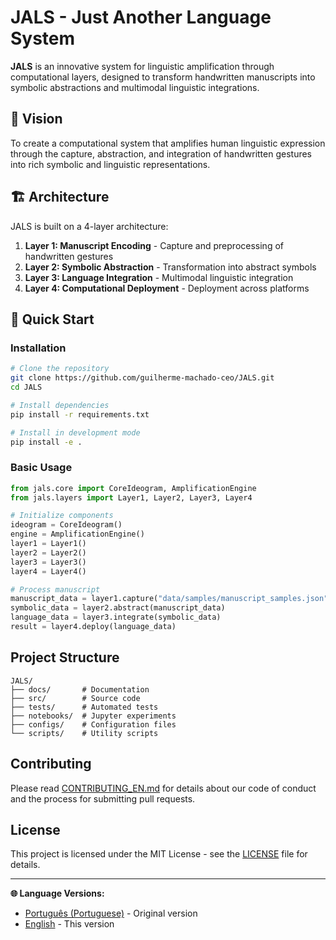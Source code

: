 # JALS - Just Another Language System

**JALS** is an innovative system for linguistic amplification through computational layers, designed to transform handwritten manuscripts into symbolic abstractions and multimodal linguistic integrations.

## 🎯 Vision

To create a computational system that amplifies human linguistic expression through the capture, abstraction, and integration of handwritten gestures into rich symbolic and linguistic representations.

## 🏗️ Architecture

JALS is built on a 4-layer architecture:

1. **Layer 1: Manuscript Encoding** - Capture and preprocessing of handwritten gestures
2. **Layer 2: Symbolic Abstraction** - Transformation into abstract symbols
3. **Layer 3: Language Integration** - Multimodal linguistic integration
4. **Layer 4: Computational Deployment** - Deployment across platforms

## 🚀 Quick Start

### Installation

```bash
# Clone the repository
git clone https://github.com/guilherme-machado-ceo/JALS.git
cd JALS

# Install dependencies
pip install -r requirements.txt

# Install in development mode
pip install -e .
```

### Basic Usage

```python
from jals.core import CoreIdeogram, AmplificationEngine
from jals.layers import Layer1, Layer2, Layer3, Layer4

# Initialize components
ideogram = CoreIdeogram()
engine = AmplificationEngine()
layer1 = Layer1()
layer2 = Layer2()
layer3 = Layer3()
layer4 = Layer4()

# Process manuscript
manuscript_data = layer1.capture("data/samples/manuscript_samples.json")
symbolic_data = layer2.abstract(manuscript_data)
language_data = layer3.integrate(symbolic_data)
result = layer4.deploy(language_data)
```

## Project Structure

```
JALS/
├── docs/       # Documentation
├── src/        # Source code
├── tests/      # Automated tests
├── notebooks/  # Jupyter experiments
├── configs/    # Configuration files
└── scripts/    # Utility scripts
```

## Contributing

Please read [CONTRIBUTING_EN.md](CONTRIBUTING_EN.md) for details about our code of conduct and the process for submitting pull requests.

## License

This project is licensed under the MIT License - see the [LICENSE](LICENSE) file for details.

---

**🌐 Language Versions:**
- [Português (Portuguese)](README.md) - Original version
- [English](README_EN.md) - This version